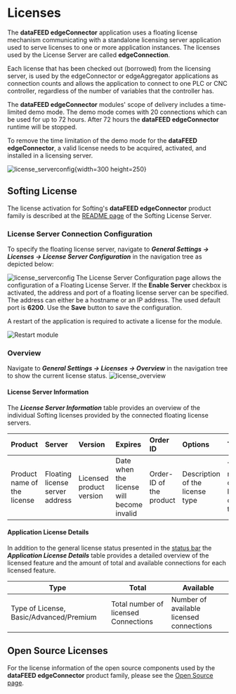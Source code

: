 # Licenses
The **dataFEED edgeConnector** application uses a floating license mechanism communicating with a standalone licensing server application used to serve licenses to one or more application instances.  The licenses used by the License Server are called **edgeConnection**.

Each license that has been checked out (borrowed) from the licensing server, is used by the edgeConnector or edgeAggregator applications as connection counts and allows the application to connect to one PLC or CNC controller, regardless of the number of variables that the controller has. 

The **dataFEED edgeConnector** modules' scope of delivery includes a time-limited demo mode. The demo mode comes with 20 connections which can be used for up to 72 hours. After 72 hours the **dataFEED edgeConnector** runtime will be stopped.

To remove the time limitation of the demo mode for the **dataFEED edgeConnector**, a valid license needs to be acquired, activated, and installed in a licensing server.

![license_serverconfig](../documentation_pics/license_model.png){width=300 height=250}

## Softing License

The license activation for Softing's **dataFEED edgeConnector** product
family is described at the [README page](./SoftingLicenseServer/README.md)
of the Softing License Server.

### License Server Connection Configuration

To specify the floating license server, navigate to ***General Settings -> Licenses -> License Server Configuration*** in the navigation tree as depicted below:

![license_serverconfig](../documentation_pics/ConfigImage1.png)
The License Server Configuration page allows the configuration of a Floating License Server. If the **Enable Server** checkbox is activated, the address and port of a floating license server can be specified. The address can either be a hostname or an IP address. The used default port is **6200**. Use the **Save** button to save the configuration.

A restart of the application is required to activate a license for the module.

![Restart module](../documentation_pics/ConfigImage2.png)

### Overview

Navigate to ***General Settings -> Licenses -> Overview*** in the navigation tree to show the current license status.
![license_overview](../documentation_pics/Overview_Image.png)

#### License Server Information

The ***License Server Information*** table provides an overview of the
individual Softing licenses provided by the connected floating license servers.

| Product | Server | Version | Expires | Order ID | Options | Total | Used |
| :------ | :----- | :------ | :------ | :------- | :---- | :--- | :--- |
| Product name of the license | Floating license server address | Licensed product version | Date when the license will become invalid | Order-ID of the product | Description of the license type | Total number of licenses of this type | Number of license of this type currently in use |

#### Application License Details

In addition to the general license status presented in the [status bar](#status)
the ***Application License Details*** table provides a detailed overview of the
licensed feature and the amount of total and available connections for each
licensed feature.

| Type | Total | Available |
| --- | --- | --- | 
| Type of License, Basic/Advanced/Premium | Total number of licensed Connections| Number of available licensed connections| 

## Open Source Licenses

For the license information of the open source components used by the
**dataFEED edgeConnector** product family, please see the
[Open Source page](./OpenSourceLicenses.md).

